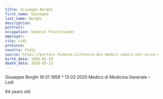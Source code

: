 ```yaml
---
title: Giuseppe Borghi
first_name: Giuseppe
last_name: Borghi
description: 
portrait: 
occupation: General Practitioner
employer: 
city: Lodi
province: 
country: Italy 
source: https://portale.fnomceo.it/elenco-dei-medici-caduti-nel-corso-dellepidemia-di-covid-19/
birth_date: 1956-01-19
death_date: 2020-03-13
---
```


Giuseppe Borghi 19 01 1956 † 13 03 2020
Medico di Medicina Generale  – Lodi

64 years old.